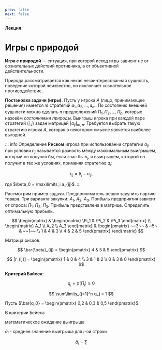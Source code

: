 ```yaml
---
prev: false
next: false
---
```


**Лекция**

# Игры с природой

**Игра с природой** — ситуация, при которой исход игры зависит не от сознательных действий противника, а от объективной действительности.

Природа рассматривается как некая незаинтересованная сущность, поведение которой неизвестно, но исключает сознательное противодействие.

**Постановка задачи (игры).** Пусть у игрока $A$ (лицо, принимающее решения) имеется $m$ стратегий $a_1, a_2, ..., a_m$. По состоянию внешней сущности можно сделать $n$ предположений $\Pi_1, \Pi_2, ..., \Pi_n$, которые назовём *состояниями природы*. Выигрыш игрока при каждой паре стратегий $(i,j)$ задан матрицей $[a_{ij}]_{m,n}$. Требуется выбрать такую стратегию игрока $A$, которая в некотором смысле является наиболее выгодной.

::: info Определение
**Риском** игрока при использовании стратегии $a_{ij}$ при условии $n_j$ называется разность между максимальным выигрышем, который он получил бы, если знал бы $n_j$, и выигрышем, который он получит в тех же условиях, применяя стратегию $a_i$:

$$
r_{ij} = \beta_j - a_{ij},
$$

где $\beta_0 = \max\limits_i a_{ij}$.
:::

Рассмотрим пример задачи. Предприниматель решил закупить партию товара. Три варианта закупки: $A_1$, $A_2$, $A_3$. Прибыль предприятия зависит от спроса: $\Pi_1$, $\Pi_2$, $\Pi_3$. Прибыль представлена в матрице. Определить оптимальную прибыль.

$$
\begin{matrix}
    & \begin{matrix} \Pi_1 & \Pi_2 & \Pi_3 \end{matrix} \\
    \begin{matrix} A_1 \\ A_2 \\ A_3 \end{matrix} & 
    \begin{pmatrix} ~~3~~ & ~5~ & ~~1~~ \\ 1 & 4 & 3 \\ 4 & 2 & 5 \end{pmatrix}
\end{matrix}
$$

Матрица рисков:

$$
\bar{\beta}_{ij} = \begin{pmatrix} 4 & 5 & 5 \end{pmatrix}
$$

$$
[r_{ij}] =
\begin{pmatrix}
    1 & 0 & 4 \\
    3 & 1 & 2 \\
    0 & 3 & 0
\end{pmatrix}
$$

**Критерий Байеса:**

$$
q_j = p(\Pi_j) \ge 0
$$

$$
\sum\limits_{j=1}^n q_j = 1
$$

Пусть $\bar{q_0} = \begin{pmatrix} 0,2 & 0,3 & 0,5 \end{pmatrix}$.

В критерии Бейеса

математическое ожидание выигрыша

$\bar{a}_i$ - среднее значение выигрыша для $i$-ой строки

$$
\bar{a}_i = \sum\limits
$$
